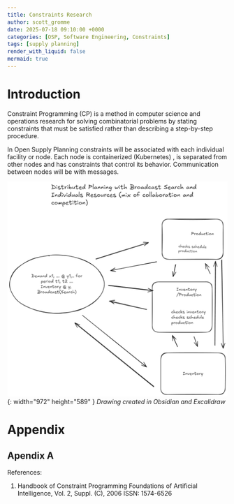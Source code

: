 ```yaml
---
title: Constraints Research
author: scott_gromme
date: 2025-07-18 09:10:00 +0000
categories: [OSP, Software Engineering, Constraints]
tags: [supply planning]
render_with_liquid: false
mermaid: true
---
```


# Introduction

Constraint Programming (CP) is a method in computer science and operations research for solving combinatorial problems by stating constraints that must be satisfied rather than describing a step-by-step procedure.


In Open Supply Planning constraints will be associated with each individual facility or node.  Each node is containerized (Kubernetes) , is separated from other nodes and has constraints that control its behavior.  Communication between nodes will be with messages.

![Desktop View](assets/img/posts/distributedplanning.png){: width="972" height="589" }
_Drawing created in Obsidian and Excalidraw_


# Appendix

## Apendix A

References:

  1.  Handbook of Constraint Programming
      Foundations of Artificial Intelligence, Vol. 2, Suppl. (C), 2006
      ISSN: 1574-6526
